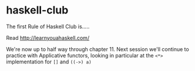 haskell-club
============

The first Rule of Haskell Club is.....

Read http://learnyouahaskell.com/

We're now up to half way through chapter 11.  Next session we'll continue to practice with Applicative functors, looking in particular at the `<*>` implementation for `[]` and `((->) a)` 
